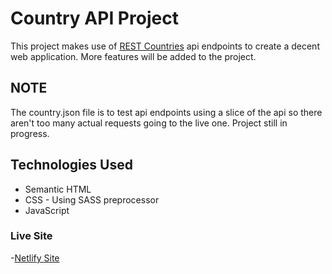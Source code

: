 # Country API Project

This project makes use of [REST Countries](https://restcountries.com/) api endpoints to create a decent web application. More features will be added to the project.

## NOTE

The country.json file is to test api endpoints using a slice of the api so there aren't too many actual requests going to the live one. Project still in progress.

## Technologies Used

- Semantic HTML
- CSS - Using SASS preprocessor
- JavaScript

### Live Site

-[Netlify Site](https://countrywikiapp.netlify.app)
